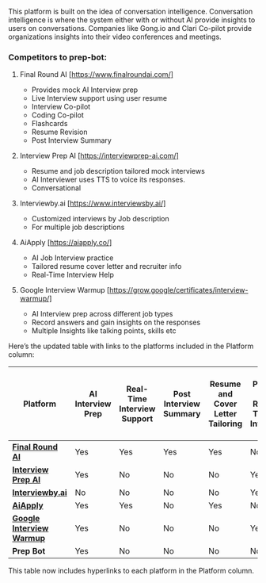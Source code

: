 This platform is built on the idea of conversation intelligence.
Conversation intelligence is where the system either with or without AI provide insights to users on conversations.
Companies like Gong.io and Clari Co-pilot provide organizations insights into their video conferences and meetings.

### Competitors to prep-bot:

1. Final Round AI [https://www.finalroundai.com/]
   - Provides mock AI Interview prep
   - Live Interview support using user resume
   - Interview Co-pilot
   - Coding Co-pilot
   - Flashcards
   - Resume Revision
   - Post Interview Summary
   
2. Interview Prep AI [https://interviewprep-ai.com/]
   - Resume and job description tailored mock interviews
   - AI Interviewer uses TTS to voice its responses.
   - Conversational

3. Interviewby.ai [https://www.interviewsby.ai/]
   - Customized interviews by Job description
   - For multiple job descriptions

4. AiApply [https://aiapply.co/]
   - AI Job Interview practice
   - Tailored resume cover letter and recruiter info
   - Real-Time Interview Help

5. Google Interview Warmup [https://grow.google/certificates/interview-warmup/]
   - AI Interview prep across different job types
   - Record answers and gain insights on the responses
   - Multiple Insights like talking points, skills etc

Here’s the updated table with links to the platforms included in the Platform column:

| **Platform**            | **AI Interview Prep** | **Real-Time Interview Support** | **Post Interview Summary** | **Resume and Cover Letter Tailoring** | **Job Position / Resume Tailored Interview Prep** |
|-------------------------|-----------------------|---------------------------------|----------------------------|----------------------------------------|--------------------------------------------------|
| [**Final Round AI**](https://www.finalroundai.com/)      | Yes                   | Yes                             | Yes                        | Yes                                    | No                                               |
| [**Interview Prep AI**](https://interviewprep-ai.com/)   | Yes                   | No                              | No                         | No                                     | Yes                                              |
| [**Interviewby.ai**](https://www.interviewsby.ai/)      | No                    | No                              | No                         | No                                     | Yes                                              |
| [**AiApply**](https://aiapply.co/)             | Yes                   | Yes                             | No                         | Yes                                    | No                                               |
| [**Google Interview Warmup**](https://grow.google/certificates/interview-warmup/) | Yes               | No                              | No                         | No                                     | Yes                                              |
| **Prep Bot**            | Yes                   | No                              | No                         | No                                     | No                                               |

This table now includes hyperlinks to each platform in the Platform column.